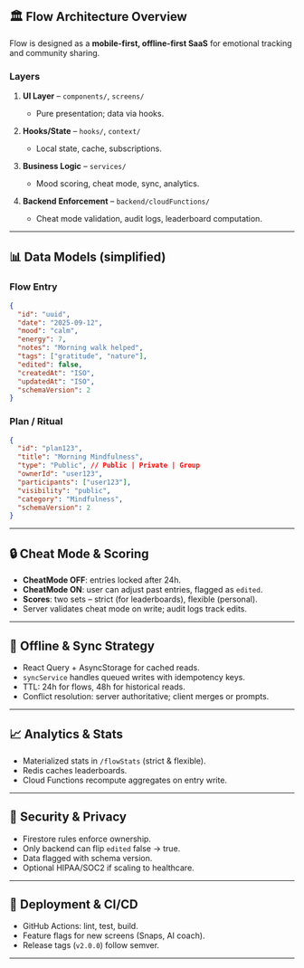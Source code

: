 ## 🏛️ Flow Architecture Overview

Flow is designed as a **mobile-first, offline-first SaaS** for emotional tracking and community sharing.

### Layers

1. **UI Layer** – `components/`, `screens/`

   * Pure presentation; data via hooks.
2. **Hooks/State** – `hooks/`, `context/`

   * Local state, cache, subscriptions.
3. **Business Logic** – `services/`

   * Mood scoring, cheat mode, sync, analytics.
4. **Backend Enforcement** – `backend/cloudFunctions/`

   * Cheat mode validation, audit logs, leaderboard computation.

---

## 📊 Data Models (simplified)

### Flow Entry

```json
{
  "id": "uuid",
  "date": "2025-09-12",
  "mood": "calm",
  "energy": 7,
  "notes": "Morning walk helped",
  "tags": ["gratitude", "nature"],
  "edited": false,
  "createdAt": "ISO",
  "updatedAt": "ISO",
  "schemaVersion": 2
}
```

### Plan / Ritual

```json
{
  "id": "plan123",
  "title": "Morning Mindfulness",
  "type": "Public", // Public | Private | Group
  "ownerId": "user123",
  "participants": ["user123"],
  "visibility": "public",
  "category": "Mindfulness",
  "schemaVersion": 2
}
```

---

## 🔒 Cheat Mode & Scoring

* **CheatMode OFF**: entries locked after 24h.
* **CheatMode ON**: user can adjust past entries, flagged as `edited`.
* **Scores**: two sets – strict (for leaderboards), flexible (personal).
* Server validates cheat mode on write; audit logs track edits.

---

## 🔁 Offline & Sync Strategy

* React Query + AsyncStorage for cached reads.
* `syncService` handles queued writes with idempotency keys.
* TTL: 24h for flows, 48h for historical reads.
* Conflict resolution: server authoritative; client merges or prompts.

---

## 📈 Analytics & Stats

* Materialized stats in `/flowStats` (strict & flexible).
* Redis caches leaderboards.
* Cloud Functions recompute aggregates on entry write.

---

## 🔐 Security & Privacy

* Firestore rules enforce ownership.
* Only backend can flip `edited` false → true.
* Data flagged with schema version.
* Optional HIPAA/SOC2 if scaling to healthcare.

---

## 🚀 Deployment & CI/CD

* GitHub Actions: lint, test, build.
* Feature flags for new screens (Snaps, AI coach).
* Release tags (`v2.0.0`) follow semver.

---

